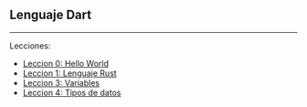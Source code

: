 ## Lenguaje Dart

------

Lecciones:

- [Leccion 0: Hello World](./00_hello_world.md)
- [Leccion 1: Lenguaje Rust](./01_lenguaje.md)
- [Leccion 3: Variables](./02_variables.md)
- [Leccion 4: Tipos de datos](./03_data_types.md)